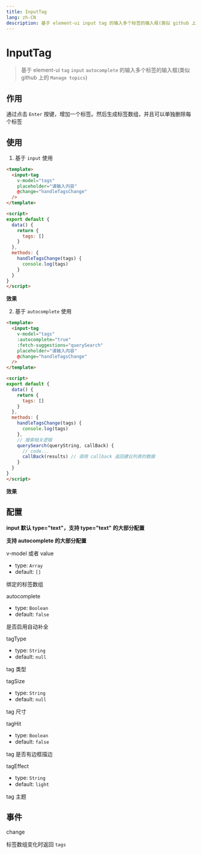 ```yaml
---
title: InputTag
lang: zh-CN
description: 基于 element-ui input tag 的输入多个标签的输入框(类似 github 上的 Manage topics)
--- 
```


# InputTag

> 基于 element-ui `tag` `input` `autocomplete` 的输入多个标签的输入框(类似 github 上的 `Manage topics`)

## 作用

通过点击 `Enter` 按键，增加一个标签。然后生成标签数组，并且可以单独删除每个标签

## 使用

1. 基于 `input` 使用

``` html vue
<template>
  <input-tag
    v-model="tags"
    placeholder="请输入内容"
    @change="handleTagsChange"
  />
</template>

<script>
export default {
  data() {
    return {
      tags: []
    }
  },
  methods: {
    handleTagsChange(tags) {
      console.log(tags)
    }
  }
}
</script>
```

**效果**

<template>
  <input-tag
    v-model="inputTags"
    placeholder="请输入内容"
    @change="handleTagsChange"
  />
</template>

2. 基于 `autocomplete` 使用

``` html vue
<template>
  <input-tag
    v-model="tags"
    :autocomplete="true"
    :fetch-suggestions="querySearch"
    placeholder="请输入内容"
    @change="handleTagsChange"
  />
</template>

<script>
export default {
  data() {
    return {
      tags: []
    }
  },
  methods: {
    handleTagsChange(tags) {
      console.log(tags)
    },
    // 搜索相关逻辑
    querySearch(queryString, callBack) {
      // code...
      callBack(results) // 调用 callback 返回建议列表的数据
    }
  }
}
</script>
```

**效果**

<template>
  <input-tag
    v-model="autoTags"
    :autocomplete="true"
    :fetch-suggestions="querySearch"
    placeholder="请输入内容"
    @change="handleTagsChange"
  />
</template>

<script>
import InputTag from '../../element-ui-components/InputTag'

export default {
  components: { InputTag },
  data() {
    return {
      inputTags: [],
      autoTags: [],
      restaurants: [],
    }
  },
  mounted() {
    this.restaurants = this.loadAll()
  },
  methods: {
    handleTagsChange(tags) {
      console.log(tags)
    },
    querySearch(queryString, cb) {
      var restaurants = this.restaurants
      var results = queryString ? restaurants.filter(this.createFilter(queryString)) : restaurants
      // 调用 callback 返回建议列表的数据
      cb(results)
    },
    createFilter(queryString) {
      return (restaurant) => {
        return (restaurant.value.toLowerCase().indexOf(queryString.toLowerCase()) === 0)
      };
    },
    loadAll() {
      return [
        { "value": "三全鲜食（北新泾店）", "address": "长宁区新渔路144号" },
        { "value": "Hot honey 首尔炸鸡（仙霞路）", "address": "上海市长宁区淞虹路661号" },
        { "value": "新旺角茶餐厅", "address": "上海市普陀区真北路988号创邑金沙谷6号楼113" },
        { "value": "泷千家(天山西路店)", "address": "天山西路438号" },
        { "value": "胖仙女纸杯蛋糕（上海凌空店）", "address": "上海市长宁区金钟路968号1幢18号楼一层商铺18-101" },
        { "value": "贡茶", "address": "上海市长宁区金钟路633号" },
        { "value": "豪大大香鸡排超级奶爸", "address": "上海市嘉定区曹安公路曹安路1685号" },
        { "value": "茶芝兰（奶茶，手抓饼）", "address": "上海市普陀区同普路1435号" },
        { "value": "十二泷町", "address": "上海市北翟路1444弄81号B幢-107" },
        { "value": "星移浓缩咖啡", "address": "上海市嘉定区新郁路817号" },
        { "value": "阿姨奶茶/豪大大", "address": "嘉定区曹安路1611号" },
        { "value": "新麦甜四季甜品炸鸡", "address": "嘉定区曹安公路2383弄55号" },
        { "value": "Monica摩托主题咖啡店", "address": "嘉定区江桥镇曹安公路2409号1F，2383弄62号1F" },
        { "value": "浮生若茶（凌空soho店）", "address": "上海长宁区金钟路968号9号楼地下一层" },
        { "value": "NONO JUICE  鲜榨果汁", "address": "上海市长宁区天山西路119号" },
        { "value": "CoCo都可(北新泾店）", "address": "上海市长宁区仙霞西路" },
        { "value": "快乐柠檬（神州智慧店）", "address": "上海市长宁区天山西路567号1层R117号店铺" },
        { "value": "Merci Paul cafe", "address": "上海市普陀区光复西路丹巴路28弄6号楼819" },
        { "value": "猫山王（西郊百联店）", "address": "上海市长宁区仙霞西路88号第一层G05-F01-1-306" },
        { "value": "枪会山", "address": "上海市普陀区棕榈路" },
        { "value": "纵食", "address": "元丰天山花园(东门) 双流路267号" },
        { "value": "钱记", "address": "上海市长宁区天山西路" },
        { "value": "壹杯加", "address": "上海市长宁区通协路" },
        { "value": "唦哇嘀咖", "address": "上海市长宁区新泾镇金钟路999号2幢（B幢）第01层第1-02A单元" },
        { "value": "爱茜茜里(西郊百联)", "address": "长宁区仙霞西路88号1305室" },
        { "value": "爱茜茜里(近铁广场)", "address": "上海市普陀区真北路818号近铁城市广场北区地下二楼N-B2-O2-C商铺" },
        { "value": "鲜果榨汁（金沙江路和美广店）", "address": "普陀区金沙江路2239号金沙和美广场B1-10-6" },
        { "value": "开心丽果（缤谷店）", "address": "上海市长宁区威宁路天山路341号" },
        { "value": "超级鸡车（丰庄路店）", "address": "上海市嘉定区丰庄路240号" },
        { "value": "妙生活果园（北新泾店）", "address": "长宁区新渔路144号" },
        { "value": "香宜度麻辣香锅", "address": "长宁区淞虹路148号" },
        { "value": "凡仔汉堡（老真北路店）", "address": "上海市普陀区老真北路160号" },
        { "value": "港式小铺", "address": "上海市长宁区金钟路968号15楼15-105室" },
        { "value": "蜀香源麻辣香锅（剑河路店）", "address": "剑河路443-1" },
        { "value": "北京饺子馆", "address": "长宁区北新泾街道天山西路490-1号" },
        { "value": "饭典*新简餐（凌空SOHO店）", "address": "上海市长宁区金钟路968号9号楼地下一层9-83室" },
        { "value": "焦耳·川式快餐（金钟路店）", "address": "上海市金钟路633号地下一层甲部" },
        { "value": "动力鸡车", "address": "长宁区仙霞西路299弄3号101B" },
        { "value": "浏阳蒸菜", "address": "天山西路430号" },
        { "value": "四海游龙（天山西路店）", "address": "上海市长宁区天山西路" },
        { "value": "樱花食堂（凌空店）", "address": "上海市长宁区金钟路968号15楼15-105室" },
        { "value": "壹分米客家传统调制米粉(天山店)", "address": "天山西路428号" },
        { "value": "福荣祥烧腊（平溪路店）", "address": "上海市长宁区协和路福泉路255弄57-73号" },
        { "value": "速记黄焖鸡米饭", "address": "上海市长宁区北新泾街道金钟路180号1层01号摊位" },
        { "value": "红辣椒麻辣烫", "address": "上海市长宁区天山西路492号" },
        { "value": "(小杨生煎)西郊百联餐厅", "address": "长宁区仙霞西路88号百联2楼" },
        { "value": "阳阳麻辣烫", "address": "天山西路389号" },
        { "value": "南拳妈妈龙虾盖浇饭", "address": "普陀区金沙江路1699号鑫乐惠美食广场A13" }
      ]
    }
  }
}
</script>


## 配置

**input 默认 type="text"，支持 type="text" 的大部分配置**

**支持 autocomplete 的大部分配置**

v-model 或者 value
- type: `Array`
- default: `[]`

绑定的标签数组

autocomplete
- type: `Boolean`
- default: `false`

是否启用自动补全

tagType
- type: `String`
- default: `null`

tag 类型

tagSize
- type: `String`
- default: `null`

tag 尺寸	

tagHit
- type: `Boolean`
- default: `false`

tag 是否有边框描边

tagEffect
- type: `String`
- default: `light`

tag 主题

## 事件

change

标签数组变化时返回 `tags`
